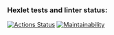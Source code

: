 ### Hexlet tests and linter status:
[![Actions Status](https://github.com/elvis178/frontend-project-44/actions/workflows/hexlet-check.yml/badge.svg)](https://github.com/elvis178/frontend-project-44/actions)
[![Maintainability](https://api.codeclimate.com/v1/badges/b7f8201ba0b10716f286/maintainability)](https://codeclimate.com/github/elvis178/frontend-project-44/maintainability)
